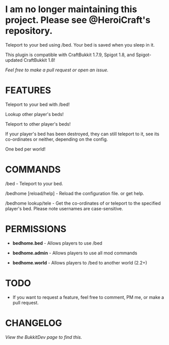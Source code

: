 # I am no longer maintaining this project. Please see @HeroiCraft's repository.


Teleport to your bed using /bed. Your bed is saved when you sleep in it.


This plugin is compatible with CraftBukkit 1.7.9, Spigot 1.8, and Spigot-updated CraftBukkit 1.8!


_Feel free to make a pull request or open an issue._




# FEATURES

Teleport to your bed with /bed!

Lookup other player's beds!

Teleport to other player's beds!

If your player's bed has been destroyed, they can still teleport to it, see its co-ordinates or neither, depending on the config.

One bed per world!


# COMMANDS

/bed - Teleport to your bed.

/bedhome [reload/help] - Reload the configuration file. or get help.

/bedhome lookup/tele <player> <world>  - Get the co-ordinates of or teleport to the specified player's bed. Please note usernames are case-sensitive.

# PERMISSIONS

* **bedhome.bed** - Allows players to use /bed

* **bedhome.admin** - Allows players to use all mod commands

* **bedhome.world** - Allows players to /bed to another world (2.2+)


# TODO

- If you want to request a feature, feel free to comment, PM me, or make a pull request.

# CHANGELOG

_View the BukkitDev page to find this._
